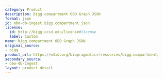 ```yaml
---
category: Product
description: bigg.compartment OBO Graph JSON
format: json
id: obo-db-ingest.bigg.compartment.json
license:
  id: http://bigg.ucsd.edu/license#license
  label: Custom
name: bigg.compartment OBO Graph JSON
original_source:
- bigg
product_url: https://w3id.org/biopragmatics/resources/bigg.compartment/bigg.compartment.json
secondary_source:
- obo-db-ingest
layout: product_detail
---
```

